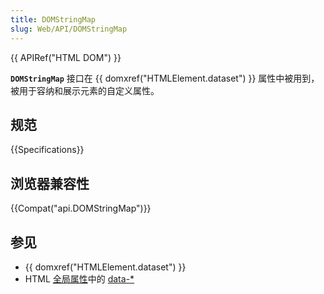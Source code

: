 ```yaml
---
title: DOMStringMap
slug: Web/API/DOMStringMap
---
```


{{ APIRef("HTML DOM") }}

**`DOMStringMap`** 接口在 {{ domxref("HTMLElement.dataset") }} 属性中被用到，被用于容纳和展示元素的自定义属性。

## 规范

{{Specifications}}

## 浏览器兼容性

{{Compat("api.DOMStringMap")}}

## 参见

- {{ domxref("HTMLElement.dataset") }}
- HTML [全局属性](/zh-CN/docs/Web/HTML/Global_attributes)中的 [data-\*](/zh-CN/docs/Web/HTML/Global_attributes#attr-data-*)
